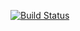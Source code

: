 [![Build Status](https://travis-ci.com/cjbel/blender-hand-drawn-npr.svg?branch=master)](https://travis-ci.com/cjbel/blender-hand-drawn-npr)